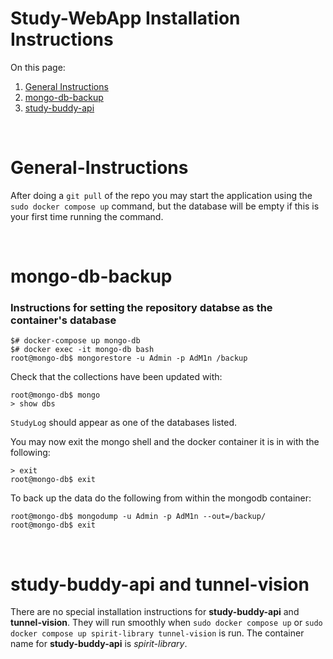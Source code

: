 # Study-WebApp Installation Instructions

On this page:

1. [General Instructions](#General-Instructions)
2. [mongo-db-backup](#mongo-db-backup)
3. [study-buddy-api](#study-buddy-api-and-tunnel-vision)

<br />


# General-Instructions
After doing a `git pull` of the repo you may start the application using the `sudo docker compose up` command, but the database will be empty if this is your first time running the command.

<br />


# **mongo-db-backup**

### Instructions for setting the repository databse as the container's database

``` Shell Script
$# docker-compose up mongo-db
$# docker exec -it mongo-db bash
root@mongo-db$ mongorestore -u Admin -p AdM1n /backup
```

Check that the collections have been updated with:

``` MongoDB
root@mongo-db$ mongo
> show dbs
```

`StudyLog` should appear as one of the databases listed.

You may now exit the mongo shell and the docker container it is in with the following:

``` Shell Script
> exit
root@mongo-db$ exit
```

To back up the data do the following from within the mongodb container:
``` Shell Script
root@mongo-db$ mongodump -u Admin -p AdM1n --out=/backup/
root@mongo-db$ exit
```

<br />

# **study-buddy-api** and **tunnel-vision**

There are no special installation instructions for **study-buddy-api** and **tunnel-vision**. They will run smoothly when `sudo docker compose up` or `sudo docker compose up spirit-library tunnel-vision` is run. The container name for **study-buddy-api** is *spirit-library*.
